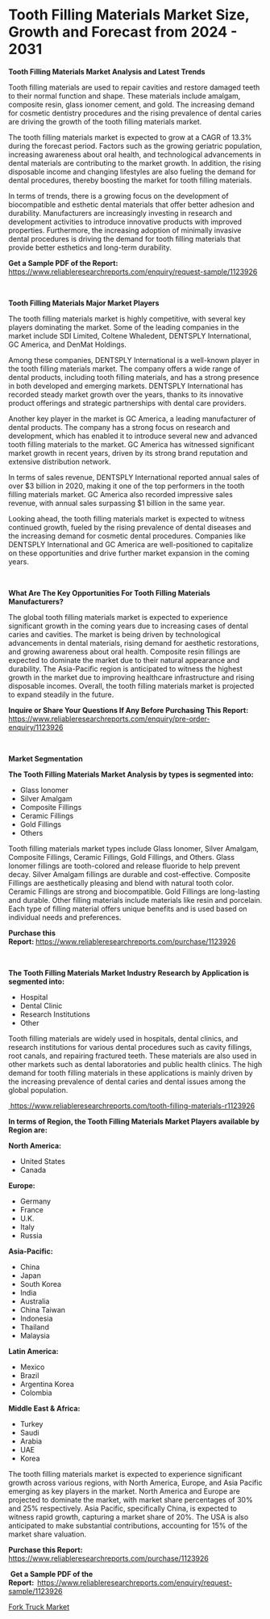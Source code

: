 <p><h1>Tooth Filling Materials Market Size, Growth and Forecast from 2024 - 2031</h1></p><p><strong>Tooth Filling Materials Market Analysis and Latest Trends</strong></p>
<p><p>Tooth filling materials are used to repair cavities and restore damaged teeth to their normal function and shape. These materials include amalgam, composite resin, glass ionomer cement, and gold. The increasing demand for cosmetic dentistry procedures and the rising prevalence of dental caries are driving the growth of the tooth filling materials market.</p><p>The tooth filling materials market is expected to grow at a CAGR of 13.3% during the forecast period. Factors such as the growing geriatric population, increasing awareness about oral health, and technological advancements in dental materials are contributing to the market growth. In addition, the rising disposable income and changing lifestyles are also fueling the demand for dental procedures, thereby boosting the market for tooth filling materials.</p><p>In terms of trends, there is a growing focus on the development of biocompatible and esthetic dental materials that offer better adhesion and durability. Manufacturers are increasingly investing in research and development activities to introduce innovative products with improved properties. Furthermore, the increasing adoption of minimally invasive dental procedures is driving the demand for tooth filling materials that provide better esthetics and long-term durability.</p></p>
<p><strong>Get a Sample PDF of the Report:&nbsp;</strong> <a href="https://www.reliableresearchreports.com/enquiry/request-sample/1123926">https://www.reliableresearchreports.com/enquiry/request-sample/1123926</a></p>
<p>&nbsp;</p>
<p><strong>Tooth Filling Materials Major Market Players</strong></p>
<p><p>The tooth filling materials market is highly competitive, with several key players dominating the market. Some of the leading companies in the market include SDI Limited, Coltene Whaledent, DENTSPLY International, GC America, and DenMat Holdings.</p><p>Among these companies, DENTSPLY International is a well-known player in the tooth filling materials market. The company offers a wide range of dental products, including tooth filling materials, and has a strong presence in both developed and emerging markets. DENTSPLY International has recorded steady market growth over the years, thanks to its innovative product offerings and strategic partnerships with dental care providers.</p><p>Another key player in the market is GC America, a leading manufacturer of dental products. The company has a strong focus on research and development, which has enabled it to introduce several new and advanced tooth filling materials to the market. GC America has witnessed significant market growth in recent years, driven by its strong brand reputation and extensive distribution network.</p><p>In terms of sales revenue, DENTSPLY International reported annual sales of over $3 billion in 2020, making it one of the top performers in the tooth filling materials market. GC America also recorded impressive sales revenue, with annual sales surpassing $1 billion in the same year.</p><p>Looking ahead, the tooth filling materials market is expected to witness continued growth, fueled by the rising prevalence of dental diseases and the increasing demand for cosmetic dental procedures. Companies like DENTSPLY International and GC America are well-positioned to capitalize on these opportunities and drive further market expansion in the coming years.</p></p>
<p>&nbsp;</p>
<p><strong>What Are The Key Opportunities For Tooth Filling Materials Manufacturers?</strong></p>
<p><p>The global tooth filling materials market is expected to experience significant growth in the coming years due to increasing cases of dental caries and cavities. The market is being driven by technological advancements in dental materials, rising demand for aesthetic restorations, and growing awareness about oral health. Composite resin fillings are expected to dominate the market due to their natural appearance and durability. The Asia-Pacific region is anticipated to witness the highest growth in the market due to improving healthcare infrastructure and rising disposable incomes. Overall, the tooth filling materials market is projected to expand steadily in the future.</p></p>
<p><strong>Inquire or Share Your Questions If Any Before Purchasing This Report:</strong> <a href="https://www.reliableresearchreports.com/enquiry/pre-order-enquiry/1123926">https://www.reliableresearchreports.com/enquiry/pre-order-enquiry/1123926</a></p>
<p>&nbsp;</p>
<p><strong>Market Segmentation</strong></p>
<p><strong>The Tooth Filling Materials Market Analysis by types is segmented into:</strong></p>
<p><ul><li>Glass Ionomer</li><li>Silver Amalgam</li><li>Composite Fillings</li><li>Ceramic Fillings</li><li>Gold Fillings</li><li>Others</li></ul></p>
<p><p>Tooth filling materials market types include Glass Ionomer, Silver Amalgam, Composite Fillings, Ceramic Fillings, Gold Fillings, and Others. Glass Ionomer fillings are tooth-colored and release fluoride to help prevent decay. Silver Amalgam fillings are durable and cost-effective. Composite Fillings are aesthetically pleasing and blend with natural tooth color. Ceramic Fillings are strong and biocompatible. Gold Fillings are long-lasting and durable. Other filling materials include materials like resin and porcelain. Each type of filling material offers unique benefits and is used based on individual needs and preferences.</p></p>
<p><strong>Purchase this Report:&nbsp;</strong><a href="https://www.reliableresearchreports.com/purchase/1123926">https://www.reliableresearchreports.com/purchase/1123926</a></p>
<p>&nbsp;</p>
<p><strong>The Tooth Filling Materials Market Industry Research by Application is segmented into:</strong></p>
<p><ul><li>Hospital</li><li>Dental Clinic</li><li>Research Institutions</li><li>Other</li></ul></p>
<p><p>Tooth filling materials are widely used in hospitals, dental clinics, and research institutions for various dental procedures such as cavity fillings, root canals, and repairing fractured teeth. These materials are also used in other markets such as dental laboratories and public health clinics. The high demand for tooth filling materials in these applications is mainly driven by the increasing prevalence of dental caries and dental issues among the global population.</p></p>
<p><a href="https://www.reliableresearchreports.com/tooth-filling-materials-r1123926">&nbsp;https://www.reliableresearchreports.com/tooth-filling-materials-r1123926</a></p>
<p><strong>In terms of Region, the Tooth Filling Materials Market Players available by Region are:</strong></p>
<p>
    <p> <strong> North America: </strong>
        <ul>
            <li>United States</li>
            <li>Canada</li>
        </ul>
        </p> 
    <p> <strong> Europe: </strong>
        <ul>
            <li>Germany</li>
            <li>France</li>
            <li>U.K.</li>
            <li>Italy</li>
            <li>Russia</li>
        </ul>
        </p> 
    <p> <strong> Asia-Pacific: </strong>
        <ul>
            <li>China</li>
            <li>Japan</li>
            <li>South Korea</li>
            <li>India</li>
            <li>Australia</li>
            <li>China Taiwan</li>
            <li>Indonesia</li>
            <li>Thailand</li>
            <li>Malaysia</li>
        </ul>
        </p> 
    <p> <strong> Latin America: </strong>
        <ul>
            <li>Mexico</li>
            <li>Brazil</li>
            <li>Argentina Korea</li>
            <li>Colombia</li>
        </ul>
        </p> 
    <p> <strong> Middle East & Africa: </strong>
        <ul>
            <li>Turkey</li>
            <li>Saudi</li>
            <li>Arabia</li>
            <li>UAE</li>
            <li>Korea</li>
        </ul>
    </p>
    </p>
<p><p>The tooth filling materials market is expected to experience significant growth across various regions, with North America, Europe, and Asia Pacific emerging as key players in the market. North America and Europe are projected to dominate the market, with market share percentages of 30% and 25% respectively. Asia Pacific, specifically China, is expected to witness rapid growth, capturing a market share of 20%. The USA is also anticipated to make substantial contributions, accounting for 15% of the market share valuation.</p></p>
<p><strong>Purchase this Report: </strong><a href="https://www.reliableresearchreports.com/purchase/1123926">https://www.reliableresearchreports.com/purchase/1123926</a></p>
<p>&nbsp;<strong>Get a Sample PDF of the Report:&nbsp;&nbsp;</strong><a href="https://www.reliableresearchreports.com/enquiry/request-sample/1123926">https://www.reliableresearchreports.com/enquiry/request-sample/1123926</a></p>
<p><strong></strong></p>
<p><p><a href="https://medium.com/@jsksk366/fork-truck-market-size-growth-and-industry-analysis-by-market-segmentation-and-regional-insights-3b4ca7f63580">Fork Truck Market</a></p></p>